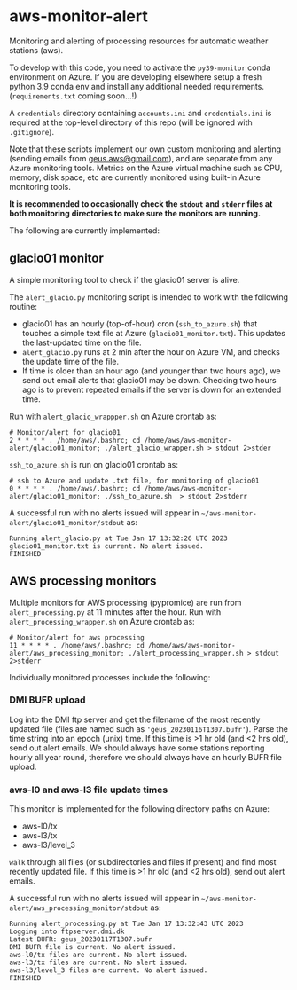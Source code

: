# aws-monitor-alert
Monitoring and alerting of processing resources for automatic weather stations (aws).

To develop with this code, you need to activate the `py39-monitor` conda environment on Azure.
If you are developing elsewhere setup a fresh python 3.9 conda env and install any additional needed requirements.
(`requirements.txt` coming soon...!)

A `credentials` directory containing `accounts.ini` and `credentials.ini` is required at the top-level directory of this repo (will be ignored with `.gitignore`).

Note that these scripts implement our own custom monitoring and alerting (sending emails from geus.aws@gmail.com), and are separate from any Azure monitoring tools. Metrics on the Azure virtual machine such as CPU, memory, disk space, etc are currently monitored using built-in Azure monitoring tools.

**It is recommended to occasionally check the `stdout` and `stderr` files at both monitoring directories to make sure the monitors are running.**

The following are currently implemented:

## glacio01 monitor
A simple monitoring tool to check if the glacio01 server is alive.

The `alert_glacio.py` monitoring script is intended to work with the following routine:

- glacio01 has an hourly (top-of-hour) cron (`ssh_to_azure.sh`) that touches a simple text file at
  Azure (`glacio01_monitor.txt`). This updates the last-updated time on the file.
- `alert_glacio.py` runs at 2 min after the hour on Azure VM, and checks the update time of the file.
- If time is older than an hour ago (and younger than two hours ago),
  we send out email alerts that glacio01 may be down. Checking two hours
  ago is to prevent repeated emails if the server is down for an extended time.

Run with `alert_glacio_wrappper.sh` on Azure crontab as:

```
# Monitor/alert for glacio01
2 * * * * . /home/aws/.bashrc; cd /home/aws/aws-monitor-alert/glacio01_monitor; ./alert_glacio_wrapper.sh > stdout 2>stder
```

`ssh_to_azure.sh` is run on glacio01 crontab as:
```
# ssh to Azure and update .txt file, for monitoring of glacio01
0 * * * * . /home/aws/.bashrc; cd /home/aws/aws-monitor-alert/glacio01_monitor; ./ssh_to_azure.sh  > stdout 2>stderr
```
A successful run with no alerts issued will appear in `~/aws-monitor-alert/glacio01_monitor/stdout` as:
```
Running alert_glacio.py at Tue Jan 17 13:32:26 UTC 2023
glacio01_monitor.txt is current. No alert issued.
FINISHED
```

## AWS processing monitors

Multiple monitors for AWS processing (pypromice) are run from `alert_processing.py` at 11 minutes after the hour. Run with `alert_processing_wrapper.sh` on Azure crontab as:

```
# Monitor/alert for aws processing
11 * * * * . /home/aws/.bashrc; cd /home/aws/aws-monitor-alert/aws_processing_monitor; ./alert_processing_wrapper.sh > stdout 2>stderr
```
Individually monitored processes include the following:

### DMI BUFR upload

Log into the DMI ftp server and get the filename of the most recently updated file (files are named such as `'geus_20230116T1307.bufr'`). Parse the time string into an epoch (unix) time. If this time is >1 hr old (and <2 hrs old), send out alert emails. We should always have some stations reporting hourly all year round, therefore we should always have an hourly BUFR file upload.

### aws-l0 and aws-l3 file update times

This monitor is implemented for the following directory paths on Azure:

- aws-l0/tx
- aws-l3/tx
- aws-l3/level_3

`walk` through all files (or subdirectories and files if present) and find most recently updated file. If this time is >1 hr old (and <2 hrs old), send out alert emails.

A successful run with no alerts issued will appear in `~/aws-monitor-alert/aws_processing_monitor/stdout` as:
```
Running alert_processing.py at Tue Jan 17 13:32:43 UTC 2023
Logging into ftpserver.dmi.dk
Latest BUFR: geus_20230117T1307.bufr
DMI BUFR file is current. No alert issued.
aws-l0/tx files are current. No alert issued.
aws-l3/tx files are current. No alert issued.
aws-l3/level_3 files are current. No alert issued.
FINISHED
```

